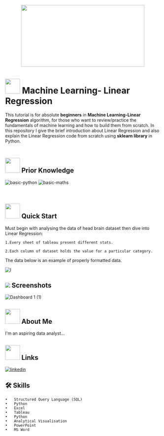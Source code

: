 <p align="center"><img src=https://user-images.githubusercontent.com/106439762/179285953-f6440812-70b7-49e0-a30c-212227939286.gif width="400" height="200" >

# <img src=https://user-images.githubusercontent.com/106439762/178428775-03d67679-9aa4-4b08-91e9-6eb6ed8faf66.gif width="48" height="48" >  **Machine Learning- Linear Regression**


This tutorial is for absolute **beginners** in **Machine Learning-Linear Regression** algorithm, for those who want to review/practice the fundamentals of machine learning and how to build them from scratch. In this repository I give the brief introduction about Linear Regression and also explain the Linear Regression code from scratch using **sklearn library** in Python.
<br>
<br>


##  <img src=https://user-images.githubusercontent.com/106439762/178803205-47a08ce7-2187-4f96-b301-a2b68690619a.gif width="48" height="48" > Prior Knowledge
    
![basic-python](https://user-images.githubusercontent.com/106439762/179292327-57c81424-9d1d-4df8-9113-d6441360d021.svg)
![basic-maths](https://user-images.githubusercontent.com/106439762/179292330-89fd3336-fc25-4608-bbb2-96c3a443dafd.svg)



<br>

## <img src=https://user-images.githubusercontent.com/106439762/178804195-d9db61fb-b2cf-4c8f-bfc3-214cfe0f534c.gif width="48" height="48" > Quick Start

Must begin with analysing the data of head brain dataset then dive into Linear Regression:

    1.Every sheet of tableau present different stats.

    2.Each column of dataset holds the value for a particular category.

The data below is an example of properly formatted data.

![l](https://user-images.githubusercontent.com/106439762/179294914-47af5114-c34f-435d-93b7-a13d772eb6e2.PNG)

   


## <img src="https://img.icons8.com/dusk/48/000000/ios-screenshot.png"/> Screenshots

![Dashboard 1 (1)](https://user-images.githubusercontent.com/106439762/178805795-fe41533c-e13c-4a04-a6d4-85ee5851b343.png)


## <img src=https://user-images.githubusercontent.com/106439762/178809088-a2d780ad-94f5-4a58-9203-7716d4b2cbf4.gif width="48" height="48"> About Me
I'm an aspiring data analyst...


##  <img src=https://user-images.githubusercontent.com/106439762/178810087-8f7f8272-0cb8-40cb-a14c-be475569cf7d.gif width="48" height="48"> Links
[![linkedin](https://img.shields.io/badge/linkedin-0A66C2?style=for-the-badge&logo=linkedin&logoColor=white)](https://www.linkedin.com/in/samarsaeedkhan/)



## 🛠 Skills

    •	Structured Query Language (SQL)
    •	Python
    •	Excel
    •	Tableau
    •	Python
    •	Analytical Visualisation
    •	PowerPoint
    •	MS Word
